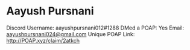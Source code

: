 # Aayush Pursnani

Discord Username: aayushpursnani012#1288
DMed a POAP: Yes
Email: aayushpursnani024@gmail.com
Unique POAP Link: http://POAP.xyz/claim/2atkch